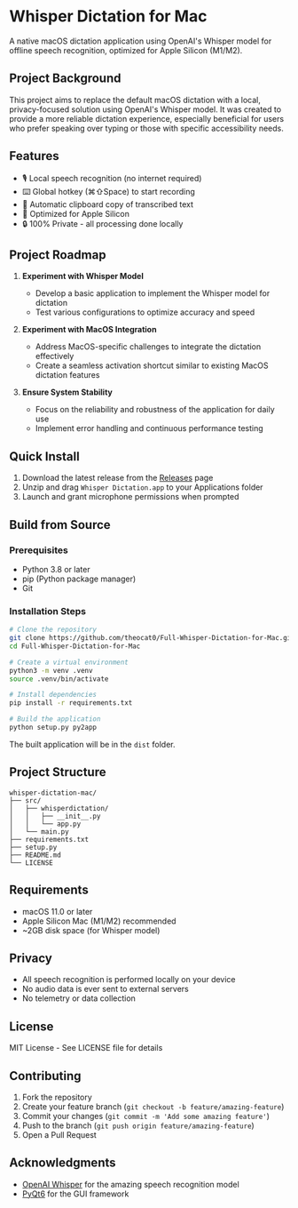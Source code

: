 # Whisper Dictation for Mac

A native macOS dictation application using OpenAI's Whisper model for offline speech recognition, optimized for Apple Silicon (M1/M2).

## Project Background

This project aims to replace the default macOS dictation with a local, privacy-focused solution using OpenAI's Whisper model. It was created to provide a more reliable dictation experience, especially beneficial for users who prefer speaking over typing or those with specific accessibility needs.

## Features

- 🎙️ Local speech recognition (no internet required)
- ⌨️ Global hotkey (⌘⇧Space) to start recording
- 📎 Automatic clipboard copy of transcribed text
- 🎯 Optimized for Apple Silicon
- 🔒 100% Private - all processing done locally

## Project Roadmap

1. **Experiment with Whisper Model**
   - Develop a basic application to implement the Whisper model for dictation
   - Test various configurations to optimize accuracy and speed

2. **Experiment with MacOS Integration**
   - Address MacOS-specific challenges to integrate the dictation effectively
   - Create a seamless activation shortcut similar to existing MacOS dictation features

3. **Ensure System Stability**
   - Focus on the reliability and robustness of the application for daily use
   - Implement error handling and continuous performance testing

## Quick Install

1. Download the latest release from the [Releases](https://github.com/theocat0/Full-Whisper-Dictation-for-Mac/releases) page
2. Unzip and drag `Whisper Dictation.app` to your Applications folder
3. Launch and grant microphone permissions when prompted

## Build from Source

### Prerequisites

- Python 3.8 or later
- pip (Python package manager)
- Git

### Installation Steps

```bash
# Clone the repository
git clone https://github.com/theocat0/Full-Whisper-Dictation-for-Mac.git
cd Full-Whisper-Dictation-for-Mac

# Create a virtual environment
python3 -m venv .venv
source .venv/bin/activate

# Install dependencies
pip install -r requirements.txt

# Build the application
python setup.py py2app
```

The built application will be in the `dist` folder.

## Project Structure

```
whisper-dictation-mac/
├── src/
│   ├── whisperdictation/
│   │   ├── __init__.py
│   │   └── app.py
│   └── main.py
├── requirements.txt
├── setup.py
├── README.md
└── LICENSE
```

## Requirements

- macOS 11.0 or later
- Apple Silicon Mac (M1/M2) recommended
- ~2GB disk space (for Whisper model)

## Privacy

- All speech recognition is performed locally on your device
- No audio data is ever sent to external servers
- No telemetry or data collection

## License

MIT License - See LICENSE file for details

## Contributing

1. Fork the repository
2. Create your feature branch (`git checkout -b feature/amazing-feature`)
3. Commit your changes (`git commit -m 'Add some amazing feature'`)
4. Push to the branch (`git push origin feature/amazing-feature`)
5. Open a Pull Request

## Acknowledgments

- [OpenAI Whisper](https://github.com/openai/whisper) for the amazing speech recognition model
- [PyQt6](https://www.riverbankcomputing.com/software/pyqt/) for the GUI framework
